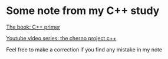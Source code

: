 # Some note from my C++ study

[The book: C++ primer](https://github.com/RioAraki/cpptutorial/blob/master/cppprime.md)

[Youtube video series: the cherno project c++](https://github.com/RioAraki/cpptutorial/blob/master/theChernoProject.md)

Feel free to make a correction if you find any mistake in my note
